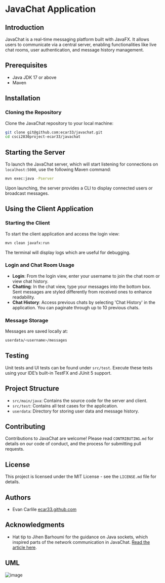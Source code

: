 # JavaChat Application

## Introduction
JavaChat is a real-time messaging platform built with JavaFX. It allows users to communicate via a central server, enabling functionalities like live chat rooms, user authentication, and message history management.

## Prerequisites
- Java JDK 17 or above
- Maven

## Installation

### Cloning the Repository
Clone the JavaChat repository to your local machine:

```bash
git clone git@github.com:ecar33/javachat.git
cd csci2830project-ecar33/javachat
```


## Starting the Server

To launch the JavaChat server, which will start listening for connections on `localhost:5000`, use the following Maven command:

```bash
mvn exec:java -Pserver
```


Upon launching, the server provides a CLI to display connected users or broadcast messages.

## Using the Client Application

### Starting the Client
To start the client application and access the login view:

```bash
mvn clean javafx:run
```



The terminal will display logs which are useful for debugging.

### Login and Chat Room Usage
- **Login**: From the login view, enter your username to join the chat room or view chat history.
- **Chatting**: In the chat view, type your messages into the bottom box. Sent messages are styled differently from received ones to enhance readability.
- **Chat History**: Access previous chats by selecting 'Chat History' in the application. You can paginate through up to 10 previous chats.

### Message Storage
Messages are saved locally at:

```bash
userdata/<username>/messages
```


## Testing
Unit tests and UI tests can be found under `src/test`. Execute these tests using your IDE’s built-in TestFX and JUnit 5 support.

## Project Structure

- `src/main/java`: Contains the source code for the server and client.
- `src/test`: Contains all test cases for the application.
- `userdata`: Directory for storing user data and message history.

## Contributing
Contributions to JavaChat are welcome! Please read `CONTRIBUTING.md` for details on our code of conduct, and the process for submitting pull requests.

## License
This project is licensed under the MIT License - see the `LICENSE.md` file for details.

## Authors
- Evan Carlile [ecar33.github.com](https://github.com/ecar33)

## Acknowledgments
- Hat tip to Jihen Barhoumi for the guidance on Java sockets, which inspired parts of the network communication in JavaChat. [Read the article here](https://medium.com/nerd-for-tech/create-a-chat-app-with-java-sockets-8449fdaa933).

## UML 
![image](https://github.com/ecar33/javachat/assets/114954921/525dabc7-1404-42ec-ac57-7a92ead9c101)

